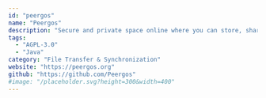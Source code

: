 ```yaml
---
id: "peergos"
name: "Peergos"
description: "Secure and private space online where you can store, share and view your photos, videos, music and documents. Also includes a calendar, news feed, task lists, chat and email client."
tags:
  - "AGPL-3.0"
  - "Java"
category: "File Transfer & Synchronization"
website: "https://peergos.org"
github: "https://github.com/Peergos"
#image: "/placeholder.svg?height=300&width=400"
---
```


